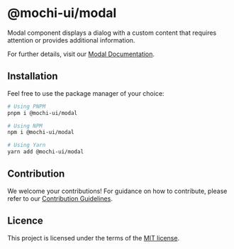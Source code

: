 # @mochi-ui/modal

Modal component displays a dialog with a custom content that requires attention
or provides additional information.

For further details, visit our
[Modal Documentation](https://ds.console.so/?path=/docs/components-modal--docs).

## Installation

Feel free to use the package manager of your choice:

```sh
# Using PNPM
pnpm i @mochi-ui/modal

# Using NPM
npm i @mochi-ui/modal

# Using Yarn
yarn add @mochi-ui/modal
```

## Contribution

We welcome your contributions! For guidance on how to contribute, please refer
to our [Contribution Guidelines](/CONTRIBUTING.md).

## Licence

This project is licensed under the terms of the
[MIT license](https://choosealicense.com/licenses/mit/).
